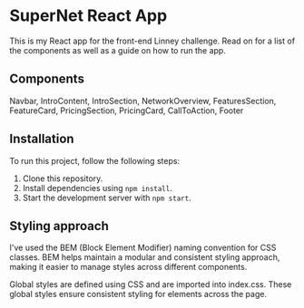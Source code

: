 # SuperNet React App

This is my React app for the front-end Linney challenge. Read on for a list of the components as well as a guide on how to run the app. 

## Components

Navbar, 
IntroContent, 
IntroSection, 
NetworkOverview, 
FeaturesSection, 
FeatureCard, 
PricingSection, 
PricingCard, 
CallToAction, 
Footer

## Installation

To run this project, follow the following steps:

1. Clone this repository.
2. Install dependencies using `npm install`.
3. Start the development server with `npm start`.

## Styling approach

I've used the BEM (Block Element Modifier) naming convention for CSS classes. BEM helps maintain a modular and consistent styling approach, making it easier to manage styles across different components.

Global styles are defined using CSS and are imported into index.css. These global styles ensure consistent styling for elements across the page.


